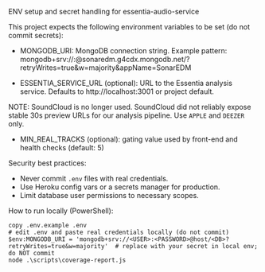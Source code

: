 ENV setup and secret handling for essentia-audio-service

This project expects the following environment variables to be set (do not commit secrets):

- MONGODB_URI: MongoDB connection string. Example pattern:
  mongodb+srv://<USER>:<PASSWORD>@sonaredm.g4cdx.mongodb.net/<DB>?retryWrites=true&w=majority&appName=SonarEDM

- ESSENTIA_SERVICE_URL (optional): URL to the Essentia analysis service. Defaults to http://localhost:3001 or project default.

NOTE: SoundCloud is no longer used. SoundCloud did not reliably expose stable 30s preview URLs for our analysis pipeline. Use `APPLE` and `DEEZER` only.

- MIN_REAL_TRACKS (optional): gating value used by front-end and health checks (default: 5)

Security best practices:
- Never commit `.env` files with real credentials.
- Use Heroku config vars or a secrets manager for production.
- Limit database user permissions to necessary scopes.

How to run locally (PowerShell):

```pwsh
copy .env.example .env
# edit .env and paste real credentials locally (do not commit)
$env:MONGODB_URI = 'mongodb+srv://<USER>:<PASSWORD>@host/<DB>?retryWrites=true&w=majority'  # replace with your secret in local env; do NOT commit
node .\scripts\coverage-report.js
```
